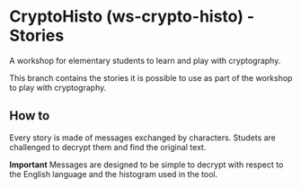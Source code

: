 # CryptoHisto (ws-crypto-histo) - Stories
A workshop for elementary students to learn and play with cryptography.

This branch contains the stories it is possible to use as part of the workshop to play with cryptography.

## How to
Every story is made of messages exchanged by characters. Studets are challenged to decrypt them and find the original text.

**Important** Messages are designed to be simple to decrypt with respect to the English language and the histogram used in the tool.
